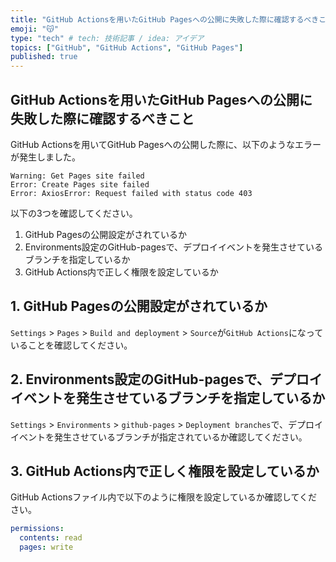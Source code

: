 ```yaml
---
title: "GitHub Actionsを用いたGitHub Pagesへの公開に失敗した際に確認するべきこと"
emoji: "😽"
type: "tech" # tech: 技術記事 / idea: アイデア
topics: ["GitHub", "GitHub Actions", "GitHub Pages"]
published: true
---
```


## GitHub Actionsを用いたGitHub Pagesへの公開に失敗した際に確認するべきこと

GitHub Actionsを用いてGitHub Pagesへの公開した際に、以下のようなエラーが発生しました。  

```error
Warning: Get Pages site failed
Error: Create Pages site failed
Error: AxiosError: Request failed with status code 403
```

以下の3つを確認してください。  

1. GitHub Pagesの公開設定がされているか
2. Environments設定のGitHub-pagesで、デプロイイベントを発生させているブランチを指定しているか
3. GitHub Actions内で正しく権限を設定しているか

## 1. GitHub Pagesの公開設定がされているか

`Settings` > `Pages` > `Build and deployment` > `Source`が`GitHub Actions`になっていることを確認してください。  

## 2. Environments設定のGitHub-pagesで、デプロイイベントを発生させているブランチを指定しているか

`Settings` > `Environments` > `github-pages` > `Deployment branches`で、デプロイイベントを発生させているブランチが指定されているか確認してください。  

## 3. GitHub Actions内で正しく権限を設定しているか

GitHub Actionsファイル内で以下のように権限を設定しているか確認してください。  

```yml
permissions:
  contents: read
  pages: write
```
